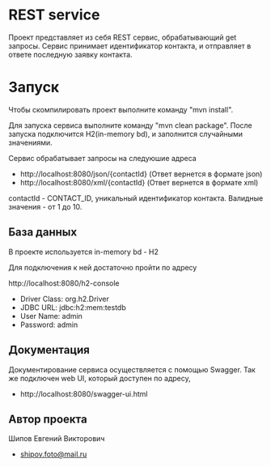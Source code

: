 REST service
==============

Проект представляет из себя REST сервис, обрабатывающий get запросы.
Сервис принимает идентификатор контакта, и отправляет в ответе последную заявку контакта.

Запуск
========

Чтобы скомпилировать проект выполните команду "mvn install".

Для запуска сервиса выполните команду "mvn clean package".
После запуска подключится H2(in-memory bd), и заполнится случайными значениями.

Сервис обрабатывает запросы на следуюшие адреса

- http://localhost:8080/json/{contactId}  (Ответ вернется в формате json)
- http://localhost:8080/xml/{contactId}  (Ответ вернется в формате xml)

contactId - CONTACT_ID, уникальный идентификатор контакта. 
Валидные значения - от 1 до 10.

База данных
-------------------------

В проекте используется in-memory bd - H2

Для подключения к ней достаточно пройти по адресу

http://localhost:8080/h2-console

 - Driver Class: org.h2.Driver
 - JDBC URL: jdbc:h2:mem:testdb
 - User Name: admin
 - Password: admin

Документация
-------------------------

Документирование сервиса осуществляется с помощью Swagger.
Так же подключен web UI, который доступен по адресу,

 - http://localhost:8080/swagger-ui.html
 
Автор проекта
-------------------------

Шипов Евгений Викторович
 - shipov.foto@mail.ru
